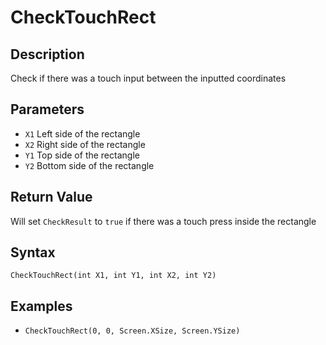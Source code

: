 # CheckTouchRect

## Description
Check if there was a touch input between the inputted coordinates

## Parameters
- `X1`
Left side of the rectangle
- `X2`
Right side of the rectangle
- `Y1`
Top side of the rectangle
- `Y2`
Bottom side of the rectangle

## Return Value
Will set `CheckResult` to `true` if there was a touch press inside the rectangle

## Syntax
```CheckTouchRect(int X1, int Y1, int X2, int Y2)```

## Examples
- ```CheckTouchRect(0, 0, Screen.XSize, Screen.YSize)```